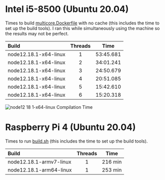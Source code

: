 # Intel i5-8500 (Ubuntu 20.04)

Times to build [multicore.Dockerfile](multicore.Dockerfile) with no cache (this includes the time to set up the build tools).
I ran this while simultaneously using the machine so the results may not be perfect.

| Build | Threads | Time |
|:---|:--:| :--: |
| node12.18.1-x64-linux | 1 | 53:45.681 |
| node12.18.1-x64-linux | 2 | 34:01.241 |
| node12.18.1-x64-linux | 3 | 24:50.679 |
| node12.18.1-x64-linux | 4 | 20:51.085 |
| node12.18.1-x64-linux | 5 | 15:42.610 |
| node12.18.1-x64-linux | 6 | 15:20.318 |

![node12 18 1-x64-linux Compilation Time](https://user-images.githubusercontent.com/9096667/90820589-3871c100-e2f7-11ea-96d3-e6291017f5a1.png)


# Raspberry Pi 4 (Ubuntu 20.04)

Times to run [build.sh](build.sh) (this includes the time to set up the build tools).

| Build | Threads | Time |
|:---|:--:| :--: |
| node12.18.1-armv7-linux | 1 | 216 min |
| node12.18.1-arm64-linux | 1 | 253 min |
